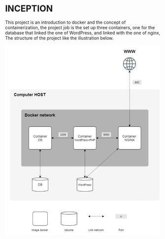 # INCEPTION
This project is an introduction to docker and the concept of containerization, the project job is the set up three containers, one for the database that linked the one of WordPress, and linked with the one of nginx, The structure of the project like the illustration below.

<img src="./images/proj_struc.png" align="center">


